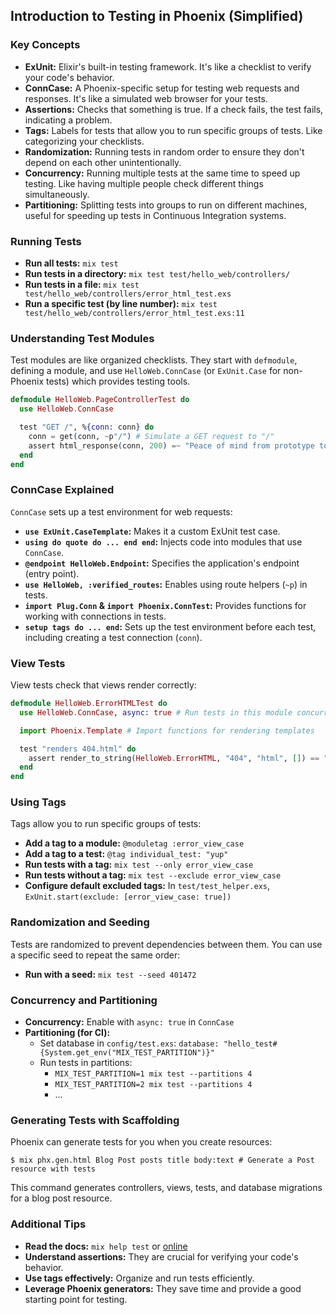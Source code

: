 ## Introduction to Testing in Phoenix (Simplified)

### Key Concepts

* **ExUnit:** Elixir's built-in testing framework. It's like a checklist to verify your code's behavior.
* **ConnCase:** A Phoenix-specific setup for testing web requests and responses. It's like a simulated web browser for your tests.
* **Assertions:** Checks that something is true. If a check fails, the test fails, indicating a problem.
* **Tags:** Labels for tests that allow you to run specific groups of tests. Like categorizing your checklists.
* **Randomization:** Running tests in random order to ensure they don't depend on each other unintentionally.
* **Concurrency:** Running multiple tests at the same time to speed up testing. Like having multiple people check different things simultaneously.
* **Partitioning:** Splitting tests into groups to run on different machines, useful for speeding up tests in Continuous Integration systems.

### Running Tests

* **Run all tests:** `mix test`
* **Run tests in a directory:** `mix test test/hello_web/controllers/`
* **Run tests in a file:** `mix test test/hello_web/controllers/error_html_test.exs`
* **Run a specific test (by line number):** `mix test test/hello_web/controllers/error_html_test.exs:11`

### Understanding Test Modules

Test modules are like organized checklists. They start with `defmodule`, defining a module, and use `HelloWeb.ConnCase` (or `ExUnit.Case` for non-Phoenix tests) which provides testing tools.

```elixir
defmodule HelloWeb.PageControllerTest do
  use HelloWeb.ConnCase

  test "GET /", %{conn: conn} do
    conn = get(conn, ~p"/") # Simulate a GET request to "/"
    assert html_response(conn, 200) =~ "Peace of mind from prototype to production" # Check if the response contains the expected text
  end
end
```

### ConnCase Explained

`ConnCase` sets up a test environment for web requests:

* **`use ExUnit.CaseTemplate`:** Makes it a custom ExUnit test case.
* **`using do quote do ... end end`:** Injects code into modules that use `ConnCase`.
* **`@endpoint HelloWeb.Endpoint`:** Specifies the application's endpoint (entry point).
* **`use HelloWeb, :verified_routes`:** Enables using route helpers (`~p`) in tests.
* **`import Plug.Conn` & `import Phoenix.ConnTest`:** Provides functions for working with connections in tests.
* **`setup tags do ... end`:** Sets up the test environment before each test, including creating a test connection (`conn`).

### View Tests

View tests check that views render correctly:

```elixir
defmodule HelloWeb.ErrorHTMLTest do
  use HelloWeb.ConnCase, async: true # Run tests in this module concurrently

  import Phoenix.Template # Import functions for rendering templates

  test "renders 404.html" do
    assert render_to_string(HelloWeb.ErrorHTML, "404", "html", []) == "Not Found" # Check if the rendered template matches the expected output
  end
end
```

### Using Tags

Tags allow you to run specific groups of tests:

* **Add a tag to a module:** `@moduletag :error_view_case`
* **Add a tag to a test:** `@tag individual_test: "yup"`
* **Run tests with a tag:** `mix test --only error_view_case`
* **Run tests without a tag:** `mix test --exclude error_view_case`
* **Configure default excluded tags:** In `test/test_helper.exs`, `ExUnit.start(exclude: [error_view_case: true])`

### Randomization and Seeding

Tests are randomized to prevent dependencies between them. You can use a specific seed to repeat the same order:

* **Run with a seed:** `mix test --seed 401472`

### Concurrency and Partitioning

* **Concurrency:** Enable with `async: true` in `ConnCase`
* **Partitioning (for CI):**
    * Set database in `config/test.exs`: `database: "hello_test#{System.get_env("MIX_TEST_PARTITION")}"`
    * Run tests in partitions:
        * `MIX_TEST_PARTITION=1 mix test --partitions 4`
        * `MIX_TEST_PARTITION=2 mix test --partitions 4`
        * ...

### Generating Tests with Scaffolding

Phoenix can generate tests for you when you create resources:

```console
$ mix phx.gen.html Blog Post posts title body:text # Generate a Post resource with tests
```

This command generates controllers, views, tests, and database migrations for a blog post resource.

### Additional Tips

* **Read the docs:** `mix help test` or [online](https://hexdocs.pm/mix/Mix.Tasks.Test.html)
* **Understand assertions:** They are crucial for verifying your code's behavior.
* **Use tags effectively:** Organize and run tests efficiently.
* **Leverage Phoenix generators:** They save time and provide a good starting point for testing.
